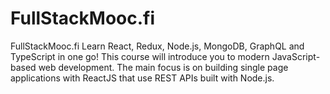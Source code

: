 # FullStackMooc.fi
FullStackMooc.fi
Learn React, Redux, Node.js, MongoDB, GraphQL and TypeScript in one go! 
This course will introduce you to modern JavaScript-based web development. 
The main focus is on building single page applications with ReactJS that use REST APIs built with Node.js.

